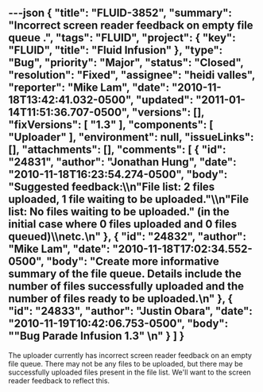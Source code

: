 ---json
{
  "title": "FLUID-3852",
  "summary": "Incorrect screen reader feedback on empty file queue .",
  "tags": "FLUID",
  "project": {
    "key": "FLUID",
    "title": "Fluid Infusion"
  },
  "type": "Bug",
  "priority": "Major",
  "status": "Closed",
  "resolution": "Fixed",
  "assignee": "heidi valles",
  "reporter": "Mike Lam",
  "date": "2010-11-18T13:42:41.032-0500",
  "updated": "2011-01-14T11:51:36.707-0500",
  "versions": [],
  "fixVersions": [
    "1.3"
  ],
  "components": [
    "Uploader"
  ],
  "environment": null,
  "issueLinks": [],
  "attachments": [],
  "comments": [
    {
      "id": "24831",
      "author": "Jonathan Hung",
      "date": "2010-11-18T16:23:54.274-0500",
      "body": "Suggested feedback:\\\n\"File list: 2 files uploaded, 1 file waiting to be uploaded.\"\\\n\"File list: No files waiting to be uploaded.\" (in the initial case where 0 files uploaded and 0 files queued)\\\netc.\n"
    },
    {
      "id": "24832",
      "author": "Mike Lam",
      "date": "2010-11-18T17:02:34.552-0500",
      "body": "Create more informative summary of the file queue.  Details include the number of files successfully uploaded and the number of files ready to be uploaded.\n"
    },
    {
      "id": "24833",
      "author": "Justin Obara",
      "date": "2010-11-19T10:42:06.753-0500",
      "body": "\"Bug Parade Infusion 1.3\"&#x20;\n"
    }
  ]
}
---
The uploader currently has incorrect screen reader feedback on an empty file queue.  There may not be any files to be uploaded, but there may be successfully uploaded files present in the file list.  We'll want to the screen reader feedback to reflect this.

        